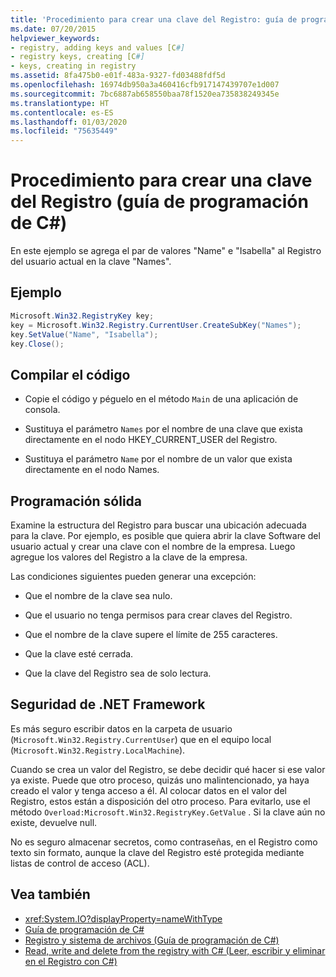 ```yaml
---
title: 'Procedimiento para crear una clave del Registro: guía de programación de C#'
ms.date: 07/20/2015
helpviewer_keywords:
- registry, adding keys and values [C#]
- registry keys, creating [C#]
- keys, creating in registry
ms.assetid: 8fa475b0-e01f-483a-9327-fd03488fdf5d
ms.openlocfilehash: 16974db950a3a460416cfb917147439707e1d007
ms.sourcegitcommit: 7bc6887ab658550baa78f1520ea735838249345e
ms.translationtype: HT
ms.contentlocale: es-ES
ms.lasthandoff: 01/03/2020
ms.locfileid: "75635449"
---
```

# <a name="how-to-create-a-key-in-the-registry-c-programming-guide"></a>Procedimiento para crear una clave del Registro (guía de programación de C#)
En este ejemplo se agrega el par de valores "Name" e "Isabella" al Registro del usuario actual en la clave "Names".  
  
## <a name="example"></a>Ejemplo  
  
```csharp  
Microsoft.Win32.RegistryKey key;  
key = Microsoft.Win32.Registry.CurrentUser.CreateSubKey("Names");  
key.SetValue("Name", "Isabella");  
key.Close();  
```  
  
## <a name="compiling-the-code"></a>Compilar el código  
  
- Copie el código y péguelo en el método `Main` de una aplicación de consola.  
  
- Sustituya el parámetro `Names` por el nombre de una clave que exista directamente en el nodo HKEY_CURRENT_USER del Registro.  
  
- Sustituya el parámetro `Name` por el nombre de un valor que exista directamente en el nodo Names.  
  
## <a name="robust-programming"></a>Programación sólida  
 Examine la estructura del Registro para buscar una ubicación adecuada para la clave. Por ejemplo, es posible que quiera abrir la clave Software del usuario actual y crear una clave con el nombre de la empresa. Luego agregue los valores del Registro a la clave de la empresa.  
  
 Las condiciones siguientes pueden generar una excepción:  
  
- Que el nombre de la clave sea nulo.  
  
- Que el usuario no tenga permisos para crear claves del Registro.  
  
- Que el nombre de la clave supere el límite de 255 caracteres.  
  
- Que la clave esté cerrada.  
  
- Que la clave del Registro sea de solo lectura.  
  
## <a name="net-framework-security"></a>Seguridad de .NET Framework  
 Es más seguro escribir datos en la carpeta de usuario (`Microsoft.Win32.Registry.CurrentUser`) que en el equipo local (`Microsoft.Win32.Registry.LocalMachine`).  
  
 Cuando se crea un valor del Registro, se debe decidir qué hacer si ese valor ya existe. Puede que otro proceso, quizás uno malintencionado, ya haya creado el valor y tenga acceso a él. Al colocar datos en el valor del Registro, estos están a disposición del otro proceso. Para evitarlo, use el método `Overload:Microsoft.Win32.RegistryKey.GetValue` . Si la clave aún no existe, devuelve null.  
  
 No es seguro almacenar secretos, como contraseñas, en el Registro como texto sin formato, aunque la clave del Registro esté protegida mediante listas de control de acceso (ACL).  
  
## <a name="see-also"></a>Vea también

- <xref:System.IO?displayProperty=nameWithType>
- [Guía de programación de C#](../index.md)
- [Registro y sistema de archivos (Guía de programación de C#)](./index.md)
- [Read, write and delete from the registry with C# (Leer, escribir y eliminar en el Registro con C#)](https://www.codeproject.com/Articles/3389/Read-write-and-delete-from-registry-with-C)
